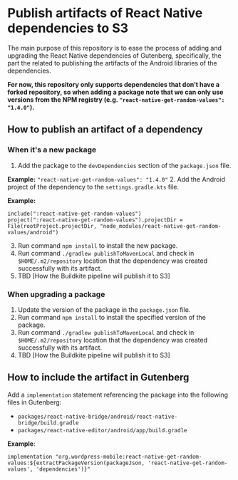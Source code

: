 # Publish artifacts of React Native dependencies to S3

The main purpose of this repository is to ease the process of adding and upgrading the React Native dependencies of Gutenberg, specifically, the part the related to publishing the artifacts of the Android libraries of the dependencies.

**For now, this repository only supports dependencies that don’t have a forked repository, so when adding a package note that we can only use versions from the NPM registry (e.g. `"react-native-get-random-values": "1.4.0"`).**

## How to publish an artifact of a dependency

### When it's a new package
1. Add the package to the `devDependencies` section of the `package.json` file.

**Example:**
`"react-native-get-random-values": "1.4.0"`
2. Add the Android project of the dependency to the `settings.gradle.kts` file.

**Example:**
```
include(":react-native-get-random-values")
project(":react-native-get-random-values").projectDir = File(rootProject.projectDir, "node_modules/react-native-get-random-values/android")
```
3. Run command `npm install` to install the new package.
4. Run command `./gradlew publishToMavenLocal` and check in `$HOME/.m2/repository` location that the dependency was created successfully with its artifact.
5. TBD [How the Buildkite pipeline will publish it to S3]

### When upgrading a package
1. Update the version of the package in the `package.json` file.
2. Run command `npm install` to install the specified version of the package.
3. Run command `./gradlew publishToMavenLocal` and check in `$HOME/.m2/repository` location that the dependency was created successfully with its artifact.
5. TBD [How the Buildkite pipeline will publish it to S3]

## How to include the artifact in Gutenberg

Add a `implementation` statement referencing the package into the following files in Gutenberg:

- `packages/react-native-bridge/android/react-native-bridge/build.gradle`
- `packages/react-native-editor/android/app/build.gradle`

**Example**:
```
implementation "org.wordpress-mobile:react-native-get-random-values:${extractPackageVersion(packageJson, 'react-native-get-random-values', 'dependencies')}"
```